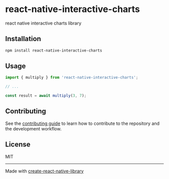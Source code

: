 # react-native-interactive-charts

react native interactive charts library

## Installation

```sh
npm install react-native-interactive-charts
```

## Usage

```js
import { multiply } from 'react-native-interactive-charts';

// ...

const result = await multiply(3, 7);
```

## Contributing

See the [contributing guide](CONTRIBUTING.md) to learn how to contribute to the repository and the development workflow.

## License

MIT

---

Made with [create-react-native-library](https://github.com/callstack/react-native-builder-bob)
